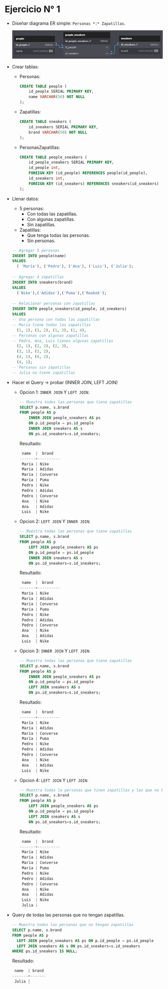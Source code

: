 # Ejercicio  N° 1
- Diseñar diagrama ER simple: `Personas *:* Zapatillas`.

  ![Diagrama ER](1-practice_ER.png)
- Crear tablas:
  - Personas: 

    ```sql
    CREATE TABLE people (
	    id_people SERIAL PRIMARY KEY,
	    name VARCHAR(50) NOT NULL
    );
    ```
  - Zapatillas:

    ```sql
    CREATE TABLE sneakers (
	    id_sneakers SERIAL PRIMARY KEY,
	    brand VARCHAR(50) NOT NULL
    );
    ```
  - PersonasZapatillas:

    ```sql
    CREATE TABLE people_sneakers (
        id_people_sneakers SERIAL PRIMARY KEY,
	    id_people int,
	    FOREIGN KEY (id_people) REFERENCES people(id_people),
	    id_sneakers int,
	    FOREIGN KEY (id_sneakers) REFERENCES sneakers(id_sneakers)
    );
    ```
- Llenar datos: 
  - 5 personas:
    - Con todas las zapatillas.
    - Con algunas zapatillas.
    - Sin zapatillas.
  - Zapatillas:
    - Que tenga todas las personas.
    - Sin personas.

  ```sql
  -- Agregar 5 personas
  INSERT INTO people(name)
  VALUES
    ( 'María'),	('Pedro'), ('Ana'), ('Luis'), ('Julia');

  -- Agregar 4 zapatillas
  INSERT INTO sneakers(brand)
  VALUES
    ('Nike'),('Adidas'),('Puma'),('Reebok');

  -- Relacionar personas con zapatillas
  INSERT INTO people_sneakers(id_people, id_sneakers)
  VALUES 
  -- Una persona con todas las zapatillas
  -- Maria tiene todas las zapatillas
    (1, 1), (1, 2), (1, 3), (1, 4),
  -- Personas con algunas zapatillas
  -- Pedro, Ana, Luis tienen algunas zapatillas
    (2, 1), (2, 2), (2, 3),
    (3, 1), (3, 2),
    (4, 1), (4, 2),
    (4, 1);
  -- Personas sin zapatillas
  -- Julia no tiene zapatillas
  ```
- Hacer el Query -> probar (INNER JOIN, LEFT JOIN)
  - Opcion 1: `INNER JOIN` Y `LEFT JOIN`:

    ```sql
    -- Muestra todos las personas que tiene zapatillas
    SELECT p.name, s.brand
    FROM people AS p
    	INNER JOIN people_sneakers AS ps 
    	ON p.id_people = ps.id_people
    	INNER JOIN sneakers AS s 
    	ON ps.id_sneakers=s.id_sneakers;
    ```
    Resultado:
    ```powershell
     name  |  brand
    -------+----------
     María | Nike
     María | Adidas
     María | Converse
     María | Puma
     Pedro | Nike
     Pedro | Adidas
     Pedro | Converse
     Ana   | Nike
     Ana   | Adidas
     Luis  | Nike
    ```
  - Opcion 2: `LEFT JOIN` Y `INNER JOIN`:

    ```sql
    -- Muestra todas las personas que tiene zapatillas
    SELECT p.name, s.brand
    FROM people AS p
    	LEFT JOIN people_sneakers AS ps 
    	ON p.id_people = ps.id_people
    	INNER JOIN sneakers AS s 
    	ON ps.id_sneakers=s.id_sneakers;
    ```
    Resultado:
    ```powershell
     name  |  brand
    -------+----------
     María | Nike
     María | Adidas
     María | Converse
     María | Puma
     Pedro | Nike
     Pedro | Adidas
     Pedro | Converse
     Ana   | Nike
     Ana   | Adidas
     Luis  | Nike
    ```

  - Opcion 3: `INNER JOIN` Y `LEFT JOIN`:

    ```sql
    -- Muestra todas las personas que tiene zapatillas
    SELECT p.name, s.brand
    FROM people AS p
    	INNER JOIN people_sneakers AS ps 
    	ON p.id_people = ps.id_people
    	LEFT JOIN sneakers AS s 
    	ON ps.id_sneakers=s.id_sneakers;
    ```
    Resultado:
    ```powershell
     name  |  brand
    -------+----------
     María | Nike
     María | Adidas
     María | Converse
     María | Puma
     Pedro | Nike
     Pedro | Adidas
     Pedro | Converse
     Ana   | Nike
     Ana   | Adidas
     Luis  | Nike
    ```
  - Opcion 4: `LEFT JOIN` Y `LEFT JOIN`:
    ```sql
    -- Muestra todas la personas que tinen zapatillas y las que no tinen
    SELECT p.name, s.brand
    FROM people AS p
    	LEFT JOIN people_sneakers AS ps 
    	ON p.id_people = ps.id_people
    	LEFT JOIN sneakers AS s 
    	ON ps.id_sneakers=s.id_sneakers;
    ```
    Resultado:
    ```powershell
     name  |  brand
    -------+----------
     María | Nike
     María | Adidas
     María | Converse
     María | Puma
     Pedro | Nike
     Pedro | Adidas
     Pedro | Converse
     Ana   | Nike
     Ana   | Adidas
     Luis  | Nike
     Julia |
    ```
- Query de todas las personas que no tengan zapatillas.

  ```sql
  -- Muestra todas las personas que no tengan zapatillas
  SELECT p.name, s.brand
  FROM people AS p
  	LEFT JOIN people_sneakers AS ps ON p.id_people = ps.id_people
  	LEFT JOIN sneakers AS s ON ps.id_sneakers=s.id_sneakers
  WHERE ps.id_sneakers IS NULL;
  ```
  Resultado:
  ```powershell
   name  | brand
  -------+-------
   Julia |
  ```
